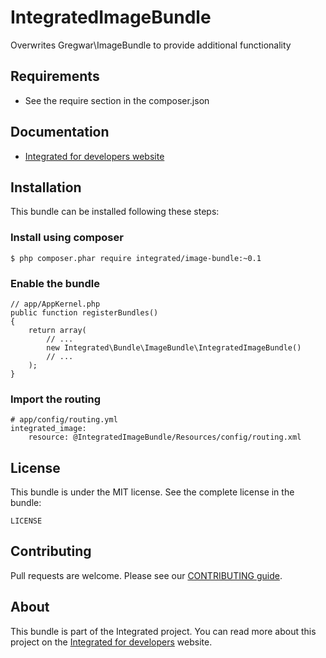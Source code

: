 # IntegratedImageBundle #
Overwrites Gregwar\ImageBundle to provide additional functionality

## Requirements ##
* See the require section in the composer.json

## Documentation ##
* [Integrated for developers website](http://www.integratedfordevelopers.com "Integrated for developers website")

## Installation ##
This bundle can be installed following these steps:

### Install using composer ###

    $ php composer.phar require integrated/image-bundle:~0.1

### Enable the bundle ###

    // app/AppKernel.php
    public function registerBundles()
    {
        return array(
            // ...
            new Integrated\Bundle\ImageBundle\IntegratedImageBundle()
            // ...
        );
    }

### Import the routing ###

    # app/config/routing.yml
    integrated_image:
        resource: @IntegratedImageBundle/Resources/config/routing.xml

## License ##
This bundle is under the MIT license. See the complete license in the bundle:

    LICENSE

## Contributing ##
Pull requests are welcome. Please see our [CONTRIBUTING guide](http://www.integratedfordevelopers.com/contributing "CONTRIBUTING guide").

## About ##
This bundle is part of the Integrated project. You can read more about this project on the
[Integrated for developers](http://www.integratedfordevelopers.com/ "Integrated for developers") website.
